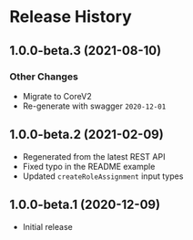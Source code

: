 # Release History

## 1.0.0-beta.3 (2021-08-10)

### Other Changes

- Migrate to CoreV2
- Re-generate with swagger `2020-12-01`

## 1.0.0-beta.2 (2021-02-09)

- Regenerated from the latest REST API
- Fixed typo in the README example
- Updated `createRoleAssignment` input types

## 1.0.0-beta.1 (2020-12-09)

- Initial release
